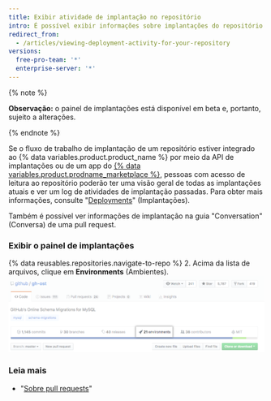 ```yaml
---
title: Exibir atividade de implantação no repositório
intro: É possível exibir informações sobre implantações do repositório inteiro ou de uma pull request específica.
redirect_from:
  - /articles/viewing-deployment-activity-for-your-repository
versions:
  free-pro-team: '*'
  enterprise-server: '*'
---
```


{% note %}

**Observação:** o painel de implantações está disponível em beta e, portanto, sujeito a alterações.

{% endnote %}

Se o fluxo de trabalho de implantação de um repositório estiver integrado ao {% data variables.product.product_name %} por meio da API de implantações ou de um app do [{% data variables.product.prodname_marketplace %}](https://github.com/marketplace/category/deployment), pessoas com acesso de leitura ao repositório poderão ter uma visão geral de todas as implantações atuais e ver um log de atividades de implantação passadas. Para obter mais informações, consulte "[Deployments](/v3/repos/deployments/)" (Implantações).

Também é possível ver informações de implantação na guia "Conversation" (Conversa) de uma pull request.

### Exibir o painel de implantações

{% data reusables.repositories.navigate-to-repo %}
2. Acima da lista de arquivos, clique em **Environments** (Ambientes). ![Ambientes na parte superior da página do repositório](/assets/images/help/repository/environments.png)

### Leia mais
 - "[Sobre pull requests](/articles/about-pull-requests)"
